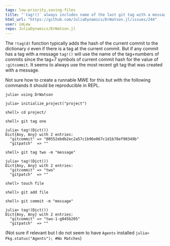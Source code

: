 ```yaml
---
tags: low-priority,saving-files
title: "`tag!()` always includes name of the last git tag with a message"
html_url: "https://github.com/JuliaDynamics/DrWatson.jl/issues/244"
user: imLew
repo: JuliaDynamics/DrWatson.jl
---
```


The `!tag(d)` function typically adds the hash of the current commit to the dictionary `d` even if there is a tag at the current commit.
But if any commit has a tag with a message `tag!()` will use the name of the tag+numbers of commits since the tag+7 symbols of current commit hash for the value of `:gitcommit`. It seems to always use the most recent git tag that was created with a message.

Not sure how to create a runnable MWE for this but with the following commands it should be reproducible in REPL.
```
julia> using DrWatson

julia> initialize_project("project")

shell> cd project/

shell> git tag one

julia> tag!(Dict())
Dict{Any, Any} with 2 entries:
  "gitcommit" => "00552ebdb2ec2a57c1b96e067c1d1b78ef90349b"
  "gitpatch"  => ""

shell> git tag two -m "message"

julia> tag!(Dict())
Dict{Any, Any} with 2 entries:
  "gitcommit" => "two"
  "gitpatch"  => ""

shell> touch file

shell> git add file

shell> git commit -m "message"

julia> tag!(Dict())
Dict{Any, Any} with 2 entries:
  "gitcommit" => "two-1-g045b205"
  "gitpatch"  => ""
```

(Not sure if relevant but I do not seem to have `Agents` installed `julia> Pkg.status("Agents"); #No Matches`)